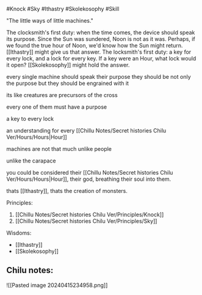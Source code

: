 #Knock #Sky #Ithastry #Skolekosophy #Skill 

"The little ways of little machines."

The clocksmith's first duty: when the time comes, the device should speak its purpose. Since the Sun was sundered, Noon is not as it was. Perhaps, if we found the true hour of Noon, we'd know how the Sun might return. [[Ithastry]] might give us that answer. The locksmith's first duty: a key for every lock, and a lock for every key. If a key were an Hour, what lock would it open? [[Skolekosophy]] might hold the answer.

every single machine should speak their purpose
they should be not only the purpose but they should be engrained with it

its like creatures are precursors of the cross

every one of them must have a purpose

a key to every lock

an understanding for every [[Chillu Notes/Secret histories Chilu Ver/Hours/Hours|Hour]]

machines are not that much unlike people

unlike the carapace 

you could be considered their [[Chillu Notes/Secret histories Chilu Ver/Hours/Hours|Hour]], their god, breathing their soul into them.

thats [[Ithastry]], thats the creation of monsters.

Principles:
1. [[Chillu Notes/Secret histories Chilu Ver/Principles/Knock]]
2. [[Chillu Notes/Secret histories Chilu Ver/Principles/Sky]]

Wisdoms:
- [[Ithastry]]
- [[Skolekosophy]]

Chilu notes:
- 

![[Pasted image 20240415234958.png]]